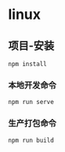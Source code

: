 # linux

## 项目-安装
```
npm install
```

### 本地开发命令
```
npm run serve
```

### 生产打包命令
```
npm run build
```

